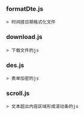 ### formatDte.js
    > 时间搓日期格式化文件
### download.js
    > 下载文件的js
### des.js
    > 表单加密的js
### scroll.js
    > 文本超出内容区域形成滚动条的js

